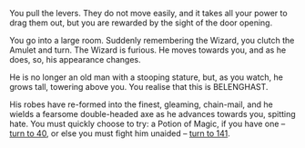 You pull the levers. They do not move easily,
and it takes all your power to drag them out,
but you are rewarded by the sight of the door
opening.

You go into a large room. Suddenly remembering the Wizard, you clutch the Amulet and
turn. The Wizard is furious. He moves towards you, and as he does, so, his appearance
changes.

He is no longer an old man with a stooping
stature, but, as you watch, he grows tall,
towering above you. You realise that this is
BELENGHAST.

His robes have re-formed into the finest,
gleaming, chain-mail, and he wields a fearsome 
double-headed axe as he advances towards you,
spitting hate. You must quickly
choose to try: a Potion of Magic, if you have
one – [turn to 40](40), or else you must fight him
unaided – [turn to 141](141).
